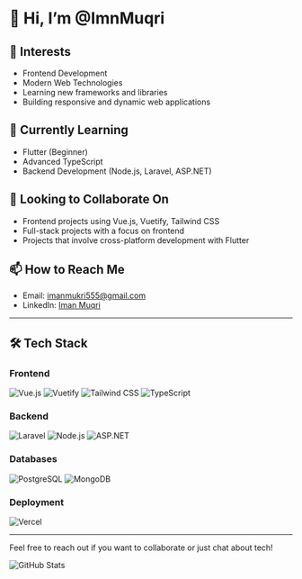 # 👋 Hi, I’m @ImnMuqri

## 👀 Interests
- Frontend Development
- Modern Web Technologies
- Learning new frameworks and libraries
- Building responsive and dynamic web applications

## 🌱 Currently Learning
- Flutter (Beginner)
- Advanced TypeScript
- Backend Development (Node.js, Laravel, ASP.NET)

## 💞️ Looking to Collaborate On
- Frontend projects using Vue.js, Vuetify, Tailwind CSS
- Full-stack projects with a focus on frontend
- Projects that involve cross-platform development with Flutter

## 📫 How to Reach Me
- Email: [imanmukri555@gmail.com](mailto:imanmukri555@gmail.com)
- LinkedIn: [Iman Muqri](https://www.linkedin.com/in/imnmuqri)

---

## 🛠️ Tech Stack

### Frontend
![Vue.js](https://img.shields.io/badge/Vue.js-35495E?style=for-the-badge&logo=vue.js&logoColor=4FC08D) ![Vuetify](https://img.shields.io/badge/Vuetify-1867C0?style=for-the-badge&logo=vuetify&logoColor=AEDDFF) ![Tailwind CSS](https://img.shields.io/badge/Tailwind_CSS-38B2AC?style=for-the-badge&logo=tailwind-css&logoColor=white) ![TypeScript](https://img.shields.io/badge/TypeScript-007ACC?style=for-the-badge&logo=typescript&logoColor=white)

### Backend
 ![Laravel](https://img.shields.io/badge/Laravel-FF2D20?style=for-the-badge&logo=laravel&logoColor=white) ![Node.js](https://img.shields.io/badge/Node.js-339933?style=for-the-badge&logo=nodedotjs&logoColor=white) ![ASP.NET](https://img.shields.io/badge/ASP.NET-512BD4?style=for-the-badge&logo=dotnet&logoColor=white)

### Databases
 ![PostgreSQL](https://img.shields.io/badge/PostgreSQL-316192?style=for-the-badge&logo=postgresql&logoColor=white) ![MongoDB](https://img.shields.io/badge/MongoDB-47A248?style=for-the-badge&logo=mongodb&logoColor=white)

### Deployment
 ![Vercel](https://img.shields.io/badge/Vercel-000000?style=for-the-badge&logo=vercel&logoColor=white)

---

Feel free to reach out if you want to collaborate or just chat about tech!

![GitHub Stats](https://github-readme-stats.vercel.app/api?username=ImnMuqri&show_icons=true&theme=radical)
